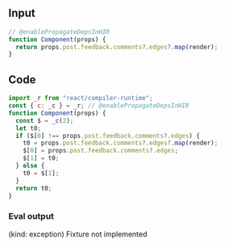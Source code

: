
## Input

```javascript
// @enablePropagateDepsInHIR
function Component(props) {
  return props.post.feedback.comments?.edges?.map(render);
}

```

## Code

```javascript
import _r from "react/compiler-runtime";
const { c: _c } = _r; // @enablePropagateDepsInHIR
function Component(props) {
  const $ = _c(2);
  let t0;
  if ($[0] !== props.post.feedback.comments?.edges) {
    t0 = props.post.feedback.comments?.edges?.map(render);
    $[0] = props.post.feedback.comments?.edges;
    $[1] = t0;
  } else {
    t0 = $[1];
  }
  return t0;
}

```
      
### Eval output
(kind: exception) Fixture not implemented